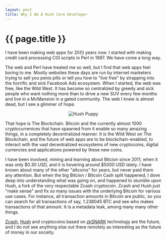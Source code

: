 ```yaml
---
layout: post
title: Why I Am A Hush Core Developer
---
```


{{ page.title }}
================

I have been making web apps for 20(!) years now. I started with making credit
card processing CGI scripts in Perl in 1997. We have come a long way.

The web and Perl have treated me so well, but I find that web apps feel boring
to me. Mostly websites these days are run by internet marketers trying to sell
you penis pills or tell you how to "live free" by strapping into the horrific
and sick Facebook Ads ecosystem. When I started, the web was free, like the
Wild West. It has become so centralized by greedy and sick people who want
nothing more than to drive a new SUV every few months and live in a McMansion
in a gated community. The web I knew is almost dead, but I see a glimmer of
hope.

<center>
<img src="http://stilgar.leto.net/hush_puppy.png" alt="Hush Puppy">
</center>

That hope is The Blockchain. Bitcoin and the currently almost 1000
cryptocurrenices that have spawned from it enable so many amazing things, in a
completely decentralized manner. It is the Wild West on The Blockchain, and the
future of web apps are to be blockchain-enabled, to interact with the vast
decentralized ecosystems of new cryptocoins, digital currencies and
applications powered by these new coins.

I have been involved, mining and learning about Bitcion since 2011, when it was
only $0.30 USD, and it is hovering around $5000 USD lately. I have known about
many of the other "altcoins" for years, but never paid them any attention. But
when the big Bitcion / Bitcoin Cash split happened, I dove deep into
understanding what was going on, and happened to stumble upon Hush, a fork of
the very respectable Zcash cryptocoin. Zcash and Hush just "make sense" and fix
so many issues with the underlying Bitcoin for various use cases. For instance,
all transaction amounts in Bitcoin are public, so you can search for all
transactions of say, 1.238045 BTC and see who makes transactions of that
amount. It is a metadata leak, among many many other things.

[Zcash](https://z.cash), [Hush](https://myhush.org) and cryptocoins based on [zkSNARK](https://z.cash/technology/zksnarks.html) technology are the future, and I do
not see anything else out there remotely as interesting as the future of money
in our soceity.

